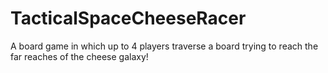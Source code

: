 TacticalSpaceCheeseRacer
========================

A board game in which up to 4 players traverse a board trying to reach the far reaches of the cheese galaxy!
